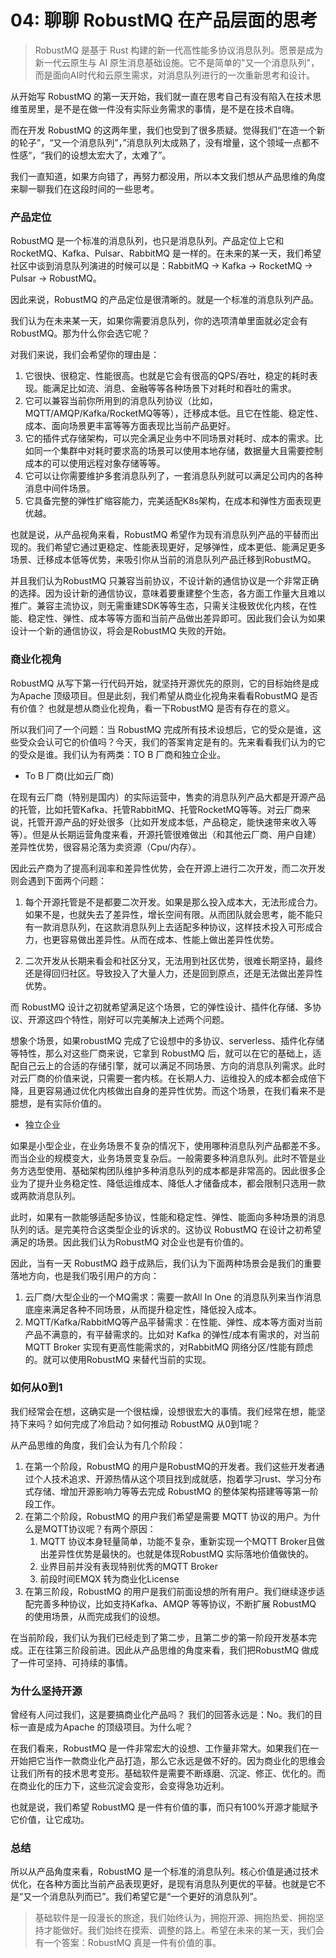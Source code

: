 # 04: 聊聊 RobustMQ 在产品层面的思考

> RobustMQ 是基于 Rust 构建的新一代高性能多协议消息队列。愿景是成为新一代云原生与 AI 原生消息基础设施。它不是简单的"又一个消息队列"，而是面向AI时代和云原生需求，对消息队列进行的一次重新思考和设计。

从开始写 RobustMQ 的第一天开始，我们就一直在思考自己有没有陷入在技术思维茧房里，是不是在做一件没有实际业务需求的事情，是不是在技术自嗨。

而在开发 RobustMQ 的这两年里，我们也受到了很多质疑。觉得我们“在造一个新的轮子”，“又一个消息队列”，”消息队列太成熟了，没有增量，这个领域一点都不性感“，“我们的设想太宏大了，太难了”。

我们一直知道，如果方向错了，再努力都没用，所以本文我们想从产品思维的角度来聊一聊我们在这段时间的一些思考。

### 产品定位

RobustMQ 是一个标准的消息队列，也只是消息队列。产品定位上它和RocketMQ、Kafka、Pulsar、RabbitMQ 是一样的。在未来的某一天，我们希望社区中谈到消息队列演进的时候可以是：RabbitMQ -> Kafka -> RocketMQ -> Pulsar -> RobustMQ。

因此来说，RobustMQ 的产品定位是很清晰的。就是一个标准的消息队列产品。

我们认为在未来某一天，如果你需要消息队列，你的选项清单里面就必定会有RobustMQ。那为什么你会选它呢？

对我们来说，我们会希望你的理由是：
1. 它很快、很稳定、性能很高。也就是它会有很高的QPS/吞吐，稳定的耗时表现。能满足比如流、消息、金融等等各种场景下对耗时和吞吐的需求。
2. 它可以兼容当前你所用到的消息队列协议（比如，MQTT/AMQP/Kafka/RocketMQ等等），迁移成本低。且它在性能、稳定性、成本、面向场景更丰富等等方面表现比当前产品更好。
3. 它的插件式存储架构，可以完全满足业务中不同场景对耗时、成本的需求。比如同一个集群中对耗时要求高的场景可以使用本地存储，数据量大且需要控制成本的可以使用远程对象存储等等。
4. 它可以让你需要维护多套消息队列了，一套消息队列就可以满足公司内的各种消息中间件场景。
5. 它具备完整的弹性扩缩容能力，完美适配K8s架构，在成本和弹性方面表现更优越。

也就是说，从产品视角来看，RobustMQ 希望作为现有消息队列产品的平替而出现的。我们希望它通过更稳定、性能表现更好，足够弹性，成本更低、能满足更多场景、迁移成本低等优势，来吸引你从当前的消息队列产品迁移到RobustMQ。

并且我们认为RobustMQ 只兼容当前协议，不设计新的通信协议是一个非常正确的选择。因为设计新的通信协议，意味着要重建整个生态，各方面工作量大且难以推广。兼容主流协议，则无需重建SDK等等生态，只需关注极致优化内核，在性能、稳定性、弹性、成本等等方面和当前产品做出差异即可。因此我们会认为如果设计一个新的通信协议，将会是RobustMQ 失败的开始。

### 商业化视角
RobustMQ 从写下第一行代码开始，就坚持开源优先的原则，它的目标始终是成为Apache 顶级项目。但是此刻，我们希望从商业化视角来看看RobustMQ 是否有价值？ 也就是想从商业化视角，看一下RobustMQ 是否有存在的意义。

所以我们问了一个问题：当 RobustMQ 完成所有技术设想后，它的受众是谁，这些受众会认可它的价值吗？今天，我们的答案肯定是有的。先来看看我们认为的它的受众是谁。我们认为有两类：TO B 厂商和独立企业。

- To B 厂商(比如云厂商)

在现有云厂商（特别是国内）的实际运营中，售卖的消息队列产品大都是开源产品的托管，比如托管Kafka、托管RabbitMQ、托管RocketMQ等等。对云厂商来说，托管开源产品的好处很多（比如开发成本低，产品稳定，能快速带来收入等等）。但是从长期运营角度来看，开源托管很难做出（和其他云厂商、用户自建）差异性优势，很容易沦落为卖资源（Cpu/内存）。

因此云产商为了提高利润率和差异性优势，会在开源上进行二次开发，而二次开发则会遇到下面两个问题：
1. 每个开源托管是不是都要二次开发。如果是那么投入成本大，无法形成合力。如果不是，也就失去了差异性，增长空间有限。从而团队就会思考，能不能只有一款消息队列，在这款消息队列上去适配多种协议，这样技术投入可形成合力，也更容易做出差异性。从而在成本、性能上做出差异性优势。
   
2. 二次开发从长期来看会和社区分叉，无法用到社区优势，很难长期坚持，最终还是得回归社区。导致投入了大量人力，还是回到原点，还是无法做出差异性优势。

而 RobustMQ 设计之初就希望满足这个场景，它的弹性设计、插件化存储、多协议、开源这四个特性，刚好可以完美解决上述两个问题。

想象个场景，如果robustMQ 完成了它设想中的多协议、serverless、插件化存储等特性，那么对这些厂商来说，它拿到 RobustMQ 后，就可以在它的基础上，适配自己云上的合适的存储引擎，就可以满足不同场景、方向的消息队列需求。此时对云厂商的价值来说，只需要一套内核。在长期人力、运维投入的成本都会成倍下降，且更容易通过优化内核做出自身的差异性优势。而这个场景，在我们看来不是臆想，是有实际价值的。

- 独立企业

如果是小型企业，在业务场景不复杂的情况下，使用哪种消息队列产品都差不多。而当企业的规模变大，业务场景变复杂后。一般需要多种消息队列。此时不管是业务方选型使用、基础架构团队维护多种消息队列的成本都是非常高的。因此很多企业为了提升业务稳定性、降低运维成本、降低人才储备成本，都会限制只选用一款或两款消息队列。

此时，如果有一款能够适配多协议，性能和稳定性、弹性、能面向多种场景的消息队列的话。是完美符合这类型企业的诉求的。这协议 RobustMQ 在设计之初希望满足的场景。因此我们认为RobustMQ 对企业也是有价值的。

因此，当有一天 RobustMQ 趋于成熟后，我们认为下面两种场景会是我们的重要落地方向，也是我们吸引用户的方向：
1. 云厂商/大型企业的一个MQ需求：需要一款All In One 的消息队列来当作消息底座来满足各种不同场景，从而提升稳定性，降低投入成本。
2. MQTT/Kafka/RabbitMQ等产品平替需求：在性能、弹性、成本等方面对当前产品不满意的，有平替需求的。比如对 Kafka 的弹性/成本有需求的，对当前MQTT Broker 实现有更高性能需求的，对RabbitMQ 网络分区/性能有顾虑的。就可以使用RobustMQ 来替代当前的实现。

### 如何从0到1
我们经常会在想，这确实是一个很枯燥，设想很宏大的事情。我们经常在想，能坚持下来吗？如何完成了冷启动？如何推动 RobustMQ 从0到1呢？

从产品思维的角度，我们会认为有几个阶段：
1. 在第一个阶段，RobustMQ 的用户是RobustMQ的开发者。我们这些开发者通过个人技术追求、开源热情从这个项目找到成就感，抱着学习rust、学习分布式存储、增加开源影响力等等去完成 RobustMQ 的整体架构搭建等等第一阶段工作。
2. 在第二个阶段，RobustMQ 的用户我们希望是需要 MQTT 协议的用户。为什么是MQTT协议呢？有两个原因：
   1. MQTT 协议本身轻量简单，功能不复杂，重新实现一个MQTT Broker且做出差异性优势是最快的。也就是体现RobustMQ 实际落地价值做快的。
   2. 业界目前并没有表现特别优秀的MQTT Broker
   3. 前段时间EMQX 转为商业化License
3. 在第三阶段，RobustMQ 的用户是我们前面设想的所有用户。我们继续逐步适配完善多种协议，比如支持Kafka、AMQP 等等协议，不断扩展 RobustMQ 的使用场景，从而完成我们的设想。

在当前阶段，我们认为我们已经走到了第二步，且第二步的第一阶段开发基本完成。正在往第三阶段前进。因此从产品思维的角度来看，我们把RobustMQ 做成了一件可坚持、可持续的事情。

### 为什么坚持开源
曾经有人问过我们，这是要搞商业化产品吗？ 我们的回答永远是：No。我们的目标一直是成为Apache 的顶级项目。为什么呢？

在我们看来，RobustMQ 是一件非常宏大的设想、工作量非常大。如果我们在一开始把它当作一款商业化产品打造，那么它永远是做不好的。因为商业化的思维会让我们所有的技术思考变形。基础软件是需要不断琢磨、沉淀、修正、优化的。而在商业化的压力下，这些沉淀会变形，会变得急功近利。

也就是说，我们希望 RobustMQ 是一件有价值的事，而只有100%开源才能赋予它价值，让它成功。

### 总结
所以从产品角度来看，RobustMQ 是一个标准的消息队列。核心价值是通过技术优化，在各种方面比当前产品表现更好，是现有消息队列更优的平替。也就是它不是“又一个消息队列而已”。我们希望它是“一个更好的消息队列”。

> 基础软件是一段漫长的旅途，我们始终认为，拥抱开源、拥抱热爱、拥抱坚持才能做好。我们始终在摸索、调整的路上。希望在未来的某一天，我们会有一个答案：RobustMQ 真是一件有价值的事。
